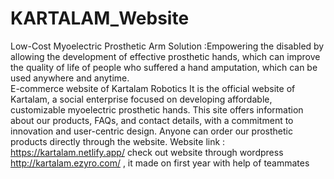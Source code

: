 # KARTALAM_Website
Low-Cost Myoelectric  Prosthetic Arm  Solution  :Empowering the disabled by allowing the development of effective prosthetic hands, which can improve the quality of life of people who suffered a hand amputation, which can be used anywhere and anytime.  
E-commerce website of Kartalam Robotics It is the official website of Kartalam, a social enterprise focused on developing affordable, customizable myoelectric prosthetic hands. This site offers information about our products, FAQs, and contact details, with a commitment to innovation and user-centric design. Anyone can order our prosthetic products directly through the website. Website link : https://kartalam.netlify.app/
check out website through wordpress http://kartalam.ezyro.com/ , it made on first year with help of teammates 
